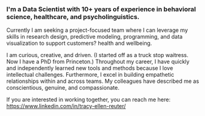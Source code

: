 ### I'm a Data Scientist with 10+ years of experience in behavioral science, healthcare, and psycholinguistics. 

Currently I am seeking a project-focused team where I can leverage my skills in research design, predictive modeling, programming, and data visualization to support customers? health and wellbeing.

I am curious, creative, and driven. (I started off as a truck stop waitress. Now I have a PhD from Princeton.) Throughout my career, I have quickly and independently learned new tools and methods because I love intellectual challenges. Furthermore, I excel in building empathetic relationships within and across teams. My colleagues have described me as conscientious, genuine, and compassionate.

If you are interested in working together, you can reach me here: https://www.linkedin.com/in/tracy-ellen-reuter/
